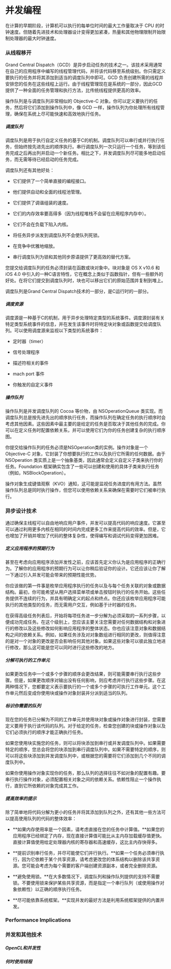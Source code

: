 # 并发编程

在计算的早期阶段，计算机可以执行的每单位时间的最大工作量取决于 CPU 的时钟速度。但随着先进技术和处理器设计变得更加紧凑，热量和其他物理限制开始限制处理器的最大时钟速度。

### 从线程移开

Grand Central Dispatch（GCD）是异步启动任务的技术之一。该技术采用通常在自己的应用程序中编写的线程管理代码，并将该代码移至系统级别。你只需定义要执行的任务并将其添加到适当的调度队列中即可。GCD 负责创建所需的线程并安排您的任务在这些线程上运行。由于线程管理现在是系统的一部分，因此GCD提供了一种全面的任务管理和执行方法，比传统线程提供更高的效率。

操作队列是与调度队列非常相似的 Objective-C 对象。你可以定义要执行的任务，然后将它们添加到操作队列中，像 GCD 一样，操作队列为你处理所有线程管理，确保在系统上尽可能快速和高效地执行任务。

##### 调度队列

调度队列是用于执行自定义任务的基于C的机制。调度队列可以串行或并行执行任务，但始终按先进先出的顺序执行。串行调度队列一次只运行一个任务，等到该任务完成之后再出列并启动一个新任务。相比之下，并发调度队列尽可能多地启动任务，而无需等待已经启动的任务完成。

调度队列还有其他好处：

* 它们提供了一个简单直接的编程接口。
* 他们提供自动和全面的线程池管理。

* 它们提供了调谐组装的速度。

* 它们的内存效率要高得多（因为线程堆栈不会留在应用程序内存中）。

* 它们不会在负载下陷入内核。

* 将任务异步派发到调度队列不会使队列死锁。

* 在竞争中优雅地缩放。

* 串行调度队列为锁和其他同步原语提供了更高效的替代方案。

您提交给调度队列的任务必须封装在函数或块对象中。块对象是 OS X v10.6 和 iOS 4.0 中引入的一种C语言特性，它在概念上类似于函数指针，但有一些额外的好处。在将它们提交到调度队列时，块也可以移出它们的原始范围并复制到堆上。

调度队列是Grand Central Dispatch技术的一部分，是C运行时的一部分。

##### 调度资源

调度源是一种基于C的机制，用于异步处理特定类型的系统事件。调度源封装有关特定类型系统事件的信息，并在发生该事件时将特定块对象或函数提交给调度队列。可以使用调度源来监视以下类型的系统事件：

* 定时器（timer）
* 信号处理程序

* 描述符相关的事件

* mach port 事件

* 你触发的自定义事件

##### 操作队列

操作队列是并发调度队列的 Cocoa 等价物，由 NSOperationQueue 类实现。而调度队列总是按先进先出的顺序执行任务，而操作队列在确定任务的执行顺序时会考虑其他因素。这些因素中最主要的是给定的任务是否取决于其他任务的完成。你可以在定义任务时配置依赖关系，并可以使用它们为你的任务创建复杂的执行顺序图。

你提交给操作队列的任务必须是NSOperation类的实例。操作对象是一个 Objective-C 对象，它封装了你想要执行的工作以及执行它所需的任何数据。由于 NSOperation 类实质上是一个抽象基类，因此通常会定义自定义子类来执行你的任务。Foundation 框架确实包含了一些可以创建和使用的具体子类来执行任务（例如，NSBlockOperation）。

操作对象生成键值观察（KVO）通知，这可能是监视任务进度的有用方法。虽然操作队列总是同时执行操作，但您可以使用依赖关系来确保在需要时它们被串行执行。

### 异步设计技术

通过确保主线程可以自由地响应用户事件，并发可以提高代码的响应速度。它甚至可以通过利用更多内核在相同的时间内完成更多工作来提高代码的效率。但是，它也增加了开销并增加了代码的整体复杂性，使得编写和调试代码变得更加困难。

##### 定义应用程序的预期行为

甚至在考虑向应用程序添加并发性之前，应该首先定义你认为是应用程序的正确行为。了解你的应用程序的预期行为可以让你稍后验证你的设计。它还应该让你了解一下通过引入并发可能会带来的预期性能优势。

你应该做的第一件事是枚举应用程序执行的任务以及与每个任务关联的对象或数据结构。最初，你可能希望从用户选择菜单项或单击按钮时执行的任务开始。这些任务提供不连续的行为，并具有明确定义的起点和终点。你还应该枚举应用程序可能执行的其他类型的任务，而无需用户交互，例如基于计时器的任务。

在获得高级任务列表后，开始将每项任务进一步分解为必须采取的一系列步骤，以便成功完成任务。在这个级别上，您应该主要关注您需要对任何数据结构和对象进行的修改以及这些修改如何影响应用程序的整体状态。你也应该注意对象和数据结构之间的依赖关系。例如，如果任务涉及对对象数组进行相同的更改，则值得注意的是对一个对象的更改是否会影响任何其他对象。如果这些对象可以彼此独立地进行修改，那么这可能是您可以同时进行这些修改的地方。

##### 分解可执行的工作单元

如果更改任务中一个或多个步骤的顺序会更改结果，则可能需要串行执行这些步骤。但是，如果更改顺序对输出没有任何影响，则应考虑并行执行这些步骤。在这两种情况下，您都要定义表示要执行的一个或多个步骤的可执行工作单元。这个工作单元然后变成你使用块或操作对象封装并分派到适当的队列。

##### 标识你需要的队列

现在您的任务已分解为不同的工作单元并使用块对象或操作对象进行封装，您需要定义要用于执行该代码的队列。对于给定的任务，检查您创建的块或操作对象以及它们必须执行的顺序才能正确执行任务。

如果您使用块实施您的任务，则可以将块添加到串行或并发调度队列中。如果需要特定的顺序，您总会将您的块添加到串行调度队列中。如果不需要特定的顺序，则可以将这些块添加到并发调度队列中，或根据您的需要将它们添加到几个不同的调度队列中。

如果你使用操作对象实现你的任务，那么队列的选择往往不如对象的配置有趣。要串行执行操作对象，必须配置相关对象之间的依赖关系。依赖性阻止一个操作执行，直到它所依赖的对象完成其工作。

##### 提高效率的提示

除了简单地将代码分解为更小的任务并将其添加到队列之外，还有其他一些方法可以提高使用队列的代码的整体效率：

* **如果内存使用率是一个因素，请考虑直接在您的任务中计算值。**如果您的应用程序已经绑定了内存，现在直接计算值可能比从主内存加载缓存值更快。直接计算值使用给定处理器内核的寄存器和高速缓存，这比主内存快得多。

* **提前识别串行任务，并尽可能使它们并行执行。**如果一个任务必须串行执行，因为它依赖于某个共享资源，请考虑更改您的体系结构以删除该共享资源。您可能会考虑为每个需要的客户端创建资源副本，或者完全删除资源。

* **避免使用锁。**在大多数情况下，调度队列和操作队列提供的支持不需要锁。不要使用锁来保护某些共享资源，而是指定一个串行队列（或使用操作对象依赖性）以正确的顺序执行任务。

* **尽可能依靠系统框架。**实现并发的最好方法是利用系统框架提供的内置并发。

### Performance Implications

### 并发和其他技术

##### OpenCL和并发性

##### 何时使用线程



